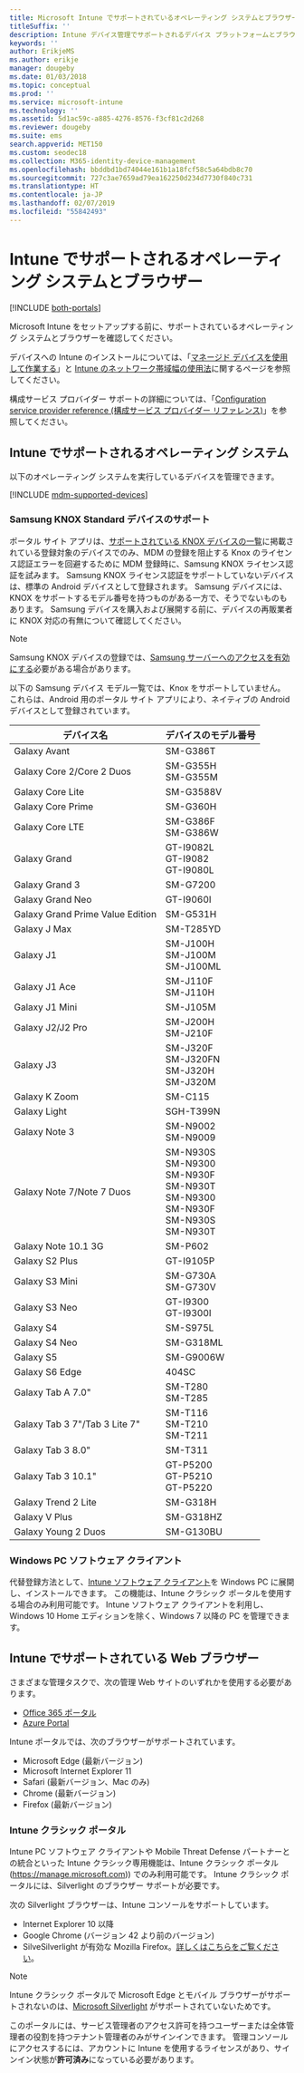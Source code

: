```yaml
---
title: Microsoft Intune でサポートされているオペレーティング システムとブラウザー
titleSuffix: ''
description: Intune デバイス管理でサポートされるデバイス プラットフォームとブラウザーの一覧を示します
keywords: ''
author: ErikjeMS
ms.author: erikje
manager: dougeby
ms.date: 01/03/2018
ms.topic: conceptual
ms.prod: ''
ms.service: microsoft-intune
ms.technology: ''
ms.assetid: 5d1ac59c-a885-4276-8576-f3cf81c2d268
ms.reviewer: dougeby
ms.suite: ems
search.appverid: MET150
ms.custom: seodec18
ms.collection: M365-identity-device-management
ms.openlocfilehash: bbddbd1bd74044e161b1a18fcf58c5a64bdb8c70
ms.sourcegitcommit: 727c3ae7659ad79ea162250d234d7730f840c731
ms.translationtype: HT
ms.contentlocale: ja-JP
ms.lasthandoff: 02/07/2019
ms.locfileid: "55842493"
---
```

# <a name="supported-operating-systems-and-browsers-in-intune"></a>Intune でサポートされるオペレーティング システムとブラウザー

[!INCLUDE [both-portals](./includes/note-for-both-portals.md)]

Microsoft Intune をセットアップする前に、サポートされているオペレーティング システムとブラウザーを確認してください。

デバイスへの Intune のインストールについては、「[マネージド デバイスを使用して作業する](/intune-user-help/company-portal-frequently-asked-questions)」と [Intune のネットワーク帯域幅の使用法](network-bandwidth-use.md)に関するページを参照してください。

構成サービス プロバイダー サポートの詳細については、「[Configuration service provider reference (構成サービス プロバイダー リファレンス)](https://docs.microsoft.com/windows/client-management/mdm/configuration-service-provider-reference)」を参照してください。

## <a name="intune-supported-operating-systems"></a>Intune でサポートされるオペレーティング システム

以下のオペレーティング システムを実行しているデバイスを管理できます。

[!INCLUDE [mdm-supported-devices](./includes/mdm-supported-devices.md)]

### <a name="supported-samsung-knox-standard-devices"></a>Samsung KNOX Standard デバイスのサポート

ポータル サイト アプリは、[サポートされている KNOX デバイスの一覧](https://www.samsungknox.com/knox-supported-devices/knox-workspace)に掲載されている登録対象のデバイスでのみ、MDM の登録を阻止する Knox のライセンス認証エラーを回避するために MDM 登録時に、Samsung KNOX ライセンス認証を試みます。 Samsung KNOX ライセンス認証をサポートしていないデバイスは、標準の Android デバイスとして登録されます。 Samsung デバイスには、KNOX をサポートするモデル番号を持つものがある一方で、そうでないものもあります。 Samsung デバイスを購入および展開する前に、デバイスの再販業者に KNOX 対応の有無について確認してください。

> [!NOTE]
> Samsung KNOX デバイスの登録では、[Samsung サーバーへのアクセスを有効にする](https://support.samsungknox.com/hc/articles/115013833108-Our-corporate-devices-are-behind-a-firewall-How-do-I-enable-Knox-Workspace-devices-to-contact-Samsung-servers)必要がある場合があります。 

以下の Samsung デバイス モデル一覧では、Knox をサポートしていません。 これらは、Android 用のポータル サイト アプリにより、ネイティブの Android デバイスとして登録されています。

| **デバイス名** | **デバイスのモデル番号** |
| --- | --- |
| Galaxy Avant | SM-G386T |
| Galaxy Core 2/Core 2 Duos | SM-G355H<br>SM-G355M |
| Galaxy Core Lite | SM-G3588V |
| Galaxy Core Prime | SM-G360H |
| Galaxy Core LTE | SM-G386F<br>SM-G386W |
| Galaxy Grand | GT-I9082L<br>GT-I9082<br>GT-I9080L |
| Galaxy Grand 3 | SM-G7200 |
| Galaxy Grand Neo | GT-I9060I |
| Galaxy Grand Prime Value Edition | SM-G531H |
| Galaxy J Max | SM-T285YD |
| Galaxy J1 | SM-J100H<br>SM-J100M<br>SM-J100ML |
| Galaxy J1 Ace | SM-J110F<br>SM-J110H |
| Galaxy J1 Mini | SM-J105M |
| Galaxy J2/J2 Pro | SM-J200H<br>SM-J210F |
| Galaxy J3 | SM-J320F<br>SM-J320FN<br>SM-J320H<br>SM-J320M |
| Galaxy K Zoom | SM-C115 |
| Galaxy Light | SGH-T399N |
| Galaxy Note 3 | SM-N9002<br>SM-N9009 |
| Galaxy Note 7/Note 7 Duos | SM-N930S<br>SM-N9300<br>SM-N930F<br>SM-N930T<br>SM-N9300<br>SM-N930F<br>SM-N930S<br>SM-N930T |
| Galaxy Note 10.1 3G | SM-P602 |
| Galaxy S2 Plus | GT-I9105P |
| Galaxy S3 Mini | SM-G730A<br>SM-G730V |
| Galaxy S3 Neo | GT-I9300<br>GT-I9300I |
| Galaxy S4 | SM-S975L |
| Galaxy S4 Neo | SM-G318ML |
| Galaxy S5 | SM-G9006W |
| Galaxy S6 Edge | 404SC |
| Galaxy Tab A 7.0&quot; | SM-T280<br>SM-T285 |
| Galaxy Tab 3 7&quot;/Tab 3 Lite 7&quot; | SM-T116<br>SM-T210<br>SM-T211 |
| Galaxy Tab 3 8.0&quot; | SM-T311 |
| Galaxy Tab 3 10.1&quot; | GT-P5200<br>GT-P5210<br>GT-P5220 |
| Galaxy Trend 2 Lite | SM-G318H |
| Galaxy V Plus | SM-G318HZ |
| Galaxy Young 2 Duos | SM-G130BU |


### <a name="windows-pc-software-client"></a>Windows PC ソフトウェア クライアント

代替登録方法として、[Intune ソフトウェア クライアント](manage-windows-pcs-with-microsoft-intune.md)を Windows PC に展開し、インストールできます。 この機能は、Intune クラシック ポータルを使用する場合のみ利用可能です。 Intune ソフトウェア クライアントを利用し、Windows 10 Home エディションを除く、Windows 7 以降の PC を管理できます。

<!--  ### Exchange ActiveSync management

You can manage [Exchange ActiveSync devices](device-enrollment.md#mobile-device-management-with-exchange-activesync-and-intune) from the Intune console. This option provides a limited set of management capabilities when compared to the other methods. See [Capabilities of built-in Mobile Device Management in Office 365](https://support.office.com/article/Capabilities-of-built-in-Mobile-Device-Management-for-Office-365-a1da44e5-7475-4992-be91-9ccec25905b0) for a list of supported devices.  -->

## <a name="intune-supported-web-browsers"></a>Intune でサポートされている Web ブラウザー

さまざまな管理タスクで、次の管理 Web サイトのいずれかを使用する必要があります。

- [Office 365 ポータル](http://go.microsoft.com/fwlink/p/?LinkId=698854)
- [Azure Portal](https://portal.azure.com/)

Intune ポータルでは、次のブラウザーがサポートされています。
- Microsoft Edge (最新バージョン)
- Microsoft Internet Explorer 11
- Safari (最新バージョン、Mac のみ)
- Chrome (最新バージョン)
- Firefox (最新バージョン)




### <a name="intune-classic-portal"></a>Intune クラシック ポータル

Intune PC ソフトウェア クライアントや Mobile Threat Defense パートナーとの統合といった Intune クラシック専用機能は、Intune クラシック ポータル (https://manage.microsoft.com)) でのみ利用可能です。 Intune クラシック ポータルには、Silverlight のブラウザー サポートが必要です。

次の Silverlight ブラウザーは、Intune コンソールをサポートしています。
- Internet Explorer 10 以降
- Google Chrome (バージョン 42 より前のバージョン)
- SilveSilverlight が有効な Mozilla Firefox。[詳しくはこちらをご覧ください](https://go.microsoft.com/fwlink/?linkid=836872)。

> [!Note]
> Intune クラシック ポータルで Microsoft Edge とモバイル ブラウザーがサポートされないのは、[Microsoft Silverlight](https://msdn.microsoft.com/library/cc838158(v=vs.95).aspx) がサポートされていないためです。

このポータルには、サービス管理者のアクセス許可を持つユーザーまたは全体管理者の役割を持つテナント管理者のみがサインインできます。 管理コンソールにアクセスするには、アカウントに Intune を使用するライセンスがあり、サインイン状態が**許可済み**になっている必要があります。
